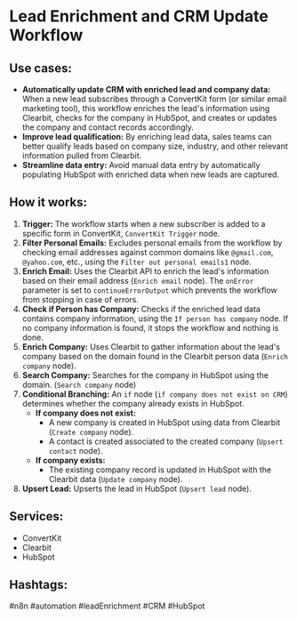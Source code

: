 # Lead Enrichment and CRM Update Workflow

## Use cases:

- **Automatically update CRM with enriched lead and company data:** When a new lead subscribes through a ConvertKit form (or similar email marketing tool), this workflow enriches the lead's information using Clearbit, checks for the company in HubSpot, and creates or updates the company and contact records accordingly.
- **Improve lead qualification:** By enriching lead data, sales teams can better qualify leads based on company size, industry, and other relevant information pulled from Clearbit.
- **Streamline data entry:** Avoid manual data entry by automatically populating HubSpot with enriched data when new leads are captured.

## How it works:

1.  **Trigger:** The workflow starts when a new subscriber is added to a specific form in ConvertKit, `ConvertKit Trigger` node.
2.  **Filter Personal Emails:** Excludes personal emails from the workflow by checking email addresses against common domains like `@gmail.com`, `@yahoo.com`, etc., using the `Filter out personal emails1` node.
3.  **Enrich Email:** Uses the Clearbit API to enrich the lead's information based on their email address (`Enrich email` node). The `onError` parameter is set to `continueErrorOutput` which prevents the workflow from stopping in case of errors.
4.  **Check if Person has Company:** Checks if the enriched lead data contains company information, using the `If person has company` node. If no company information is found, it stops the workflow and nothing is done.
5.  **Enrich Company:** Uses Clearbit to gather information about the lead's company based on the domain found in the Clearbit person data (`Enrich company` node).
6.  **Search Company:** Searches for the company in HubSpot using the domain. (`Search company` node)
7.  **Conditional Branching:** An `if` node (`if company does not exist on CRM`) determines whether the company already exists in HubSpot.
    *   **If company does not exist:**
        *   A new company is created in HubSpot using data from Clearbit (`Create company` node).
        *   A contact is created associated to the created company (`Upsert contact` node).
    *   **If company exists:**
        *   The existing company record is updated in HubSpot with the Clearbit data (`Update company` node).
8.  **Upsert Lead:** Upserts the lead in HubSpot (`Upsert lead` node).

## Services:

-   ConvertKit
-   Clearbit
-   HubSpot

## Hashtags:

#n8n #automation #leadEnrichment #CRM #HubSpot
